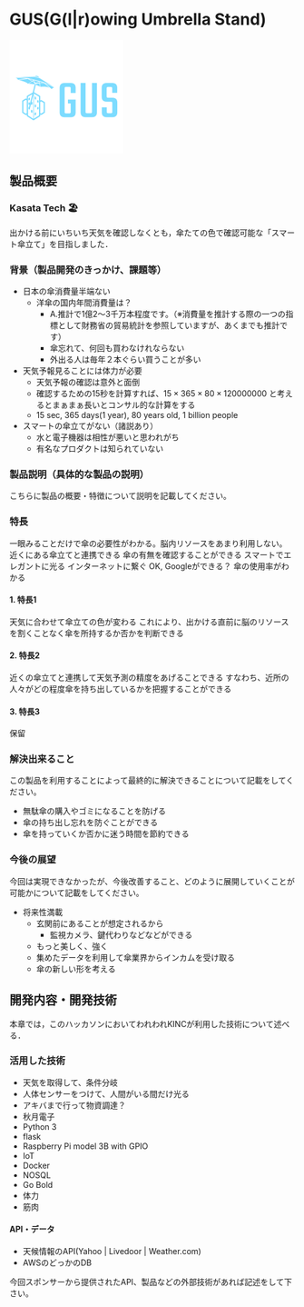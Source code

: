 # GUS(G(l|r)owing Umbrella Stand)

![GUS](gus_logo.png)

## 製品概要
### Kasata Tech 🏖

出かける前にいちいち天気を確認しなくとも，傘たての色で確認可能な「スマート傘立て」を目指しました．
<!-- IoT, Big Data, AIなど流行りの技術をモリモリに使ってます。 -->

### 背景（製品開発のきっかけ、課題等）

- 日本の傘消費量半端ない
    - 洋傘の国内年間消費量は？
        - A.推計で1億2～3千万本程度です。（※消費量を推計する際の一つの指標として財務省の貿易統計を参照していますが、あくまでも推計です）
        - 傘忘れて、何回も買わなけれならない
        - 外出る人は毎年２本ぐらい買うことが多い
- 天気予報見ることには体力が必要
    - 天気予報の確認は意外と面倒
    - 確認するための15秒を計算すれば、$15 \times 365 \times 80 \times 120000000$ と考えるとまぁまぁ長いとコンサル的な計算をする
    - 15 sec, 365 days(1 year), 80 years old, 1 billion people
- スマートの傘立てがない（諸説あり）
    - 水と電子機器は相性が悪いと思われがち
    - 有名なプロダクトは知られていない
    
### 製品説明（具体的な製品の説明）

こちらに製品の概要・特徴について説明を記載してください。

### 特長

一眼みることだけで傘の必要性がわかる。脳内リソースをあまり利用しない。
近くにある傘立てと連携できる
傘の有無を確認することができる
スマートでエレガントに光る
インターネットに繋ぐ
OK, Googleができる？
傘の使用率がわかる

#### 1. 特長1

天気に合わせて傘立ての色が変わる
これにより、出かける直前に脳のリソースを割くことなく傘を所持するか否かを判断できる

#### 2. 特長2

近くの傘立てと連携して天気予測の精度をあげることできる
すなわち、近所の人々がどの程度傘を持ち出しているかを把握することができる

#### 3. 特長3

保留

### 解決出来ること

この製品を利用することによって最終的に解決できることについて記載をしてください。

- 無駄傘の購入やゴミになることを防げる
- 傘の持ち出し忘れを防ぐことができる
- 傘を持っていくか否かに迷う時間を節約できる

### 今後の展望

今回は実現できなかったが、今後改善すること、どのように展開していくことが可能かについて記載をしてください。

- 将来性満載
    - 玄関前にあることが想定されるから
        - 監視カメラ、鍵代わりなどなどができる
    - もっと美しく、強く
	- 集めたデータを利用して傘業界からインカムを受け取る
    - 傘の新しい形を考える

## 開発内容・開発技術

本章では，このハッカソンにおいてわれわれKINCが利用した技術について述べる．

### 活用した技術

- 天気を取得して、条件分岐
- 人体センサーをつけて、人間がいる間だけ光る
- アキバまで行って物資調達？
- 秋月電子
- Python 3
- flask
- Raspberry Pi model 3B with GPIO
- IoT
- Docker
- NOSQL
- Go Bold
- 体力
- 筋肉

#### API・データ

- 天候情報のAPI(Yahoo | Livedoor | Weather.com)
- AWSのどっかのDB

今回スポンサーから提供されたAPI、製品などの外部技術があれば記述をして下さい。
